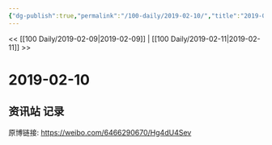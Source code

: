 ```yaml
---
{"dg-publish":true,"permalink":"/100-daily/2019-02-10/","title":"2019-02-10"}
---
```



<< [[100 Daily/2019-02-09\|2019-02-09]] | [[100 Daily/2019-02-11\|2019-02-11]] >>
# 2019-02-10

## 资讯站 记录

原博链接: https://weibo.com/6466290670/Hg4dU4Sev

